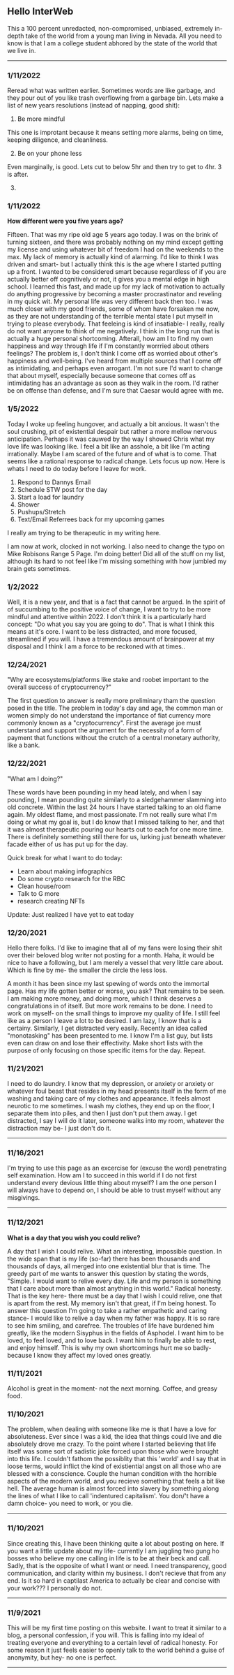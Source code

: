 ## Hello InterWeb

This a 100 percent unredacted, non-compromised, unbiased, extremely in-depth take of the world from a young man living in Nevada. All you need to know is that I am a college student abhored by the state of the world that we live in. 

---
### 1/11/2022

Reread what was written earlier. Sometimes words are like garbage, and they pour out of you like trash overflowing from a garbage bin.
Lets make a list of new years resolutions (instead of napping, good shit):

1. Be more mindful

This one is improtant because it means setting more alarms, being on time, keeping diligence, and cleanliness. 

2. Be on your phone less

Even marginally, is good. Lets cut to below 5hr and then try to get to 4hr. 3 is after. 

3. 
### 1/11/2022
**How different were you five years ago?** 

Fifteen. That was my ripe old age 5 years ago today. I was on the brink of turning sixteen, and there was probably nothing on my mind except getting my license and using whatever bit of freedom I had on the weekends to the max. My lack of memory is actually kind of alarming. I'd like to think I was driven and smart- but I actually think this is the age where I started putting up a front. I wanted to be considered smart because regardless of if you are actually better off cognitively or not, it gives you a mental edge in high school. I learned this fast, and made up for my lack of motivation to actually do anything progressive by becoming a master procrastinator and reveling in my quick wit. My personal life was very different back then too. I was much closer with my good friends, some of whom have forsaken me now, as they are not understanding of the terrible mental state I put myself in trying to please everybody. That feeleing is kind of insatiable- I really, really do not want anyone to think of me negatively. I think in the long run that is actually a huge personal shortcoming. Afterall, how am I to find my own happiness and way through life if I'm constantly worrried about others feelings? The problem is, I don't think I come off as worried about other's happiness and well-being. I've heard from multiple sources that I come off as intimidating, and perhaps even arrogant. I'm not sure I'd want to change that about myself, especially because someone that comes off as intimidating has an advantage as soon as they walk in the room. I'd rather be on offense than defense, and I'm sure that Caesar would agree with me. 

### 1/5/2022
Today I woke up feeling hungover, and actually a bit anxious. It wasn't the soul crushing, pit of existential despair but rather a more mellow nervous anticipation. Perhaps it was cauwed by the way I showed Chris what my love life was looking like. I feel a bit like an asshole, a bit like I'm acting irrationally. Maybe I am scared of the future and of what is to come. That seems like a rational response to radical change. Lets focus up now. Here is whats I need to do today before I leave for work. 

1. Respond to Dannys Email 
2. Schedule STW post for the day 
3. Start a load for laundry 
4. Shower 
5. Pushups/Stretch
6. Text/Email Referrees back for my upcoming games 

I really am trying to be therapeutic in my writing here. 

I am now at work, clocked in not working. I also need to change the typo on Mike Robisons Range 5 Page. I'm doing better! Did all of the stuff on my list, although its hard to not feel like I'm missing something with how jumbled my brain gets sometimes. 

### 1/2/2022
Well, it is a new year, and that is a fact that cannot be argued. In the spirit of of succumbing to the positive voice of change, I want to try to be more mindful and attentive within 2022. I don't think it is a particularly hard concept: "Do what you say you are going to do". That is what I think this means at it's core. I want to be less distracted, and more focused, streamlined if you will. I have a tremendous amount of brainpower at my disposal and I think I am a force to be reckoned with at times.. 
### 12/24/2021 
"Why are ecosystems/platforms like stake and roobet important to the overall success of cryptocurrency?"

The first question to answer is really more preliminary tham the question posed in the title. The problem in today's day and age, the common man or women simply do not understand the importance of fiat currency more commonly known as a "cryptocurrency". First the average joe must understand and support the argument for the necessity of a form of payment that functions without the crutch of a central monetary authority, like a bank.

### 12/22/2021
"What am I doing?"

These words have been pounding in my head lately, and when I say pounding, I mean pounding quite similarly to a sledgehammer slamming into old concrete. Within the last 24 hours I have started talking to an old flame again. My oldest flame, and most passionate. I'm not really sure what I'm doing or what my goal is, but I do know that I missed talking to her, and that it was almost therapeutic pouring our hearts out to each for one more time. There is definitely something still there for us, lurking just beneath whatever facade either of us has put up for the day. 

Quick break for what I want to do today: 
- Learn about making infographics 
- Do some crypto research for the RBC 
- Clean house/room
- Talk to G more 
- research creating NFTs

Update: Just realized I have yet to eat today 

### 12/20/2021

Hello there folks. I'd like to imagine that all of my fans were losing their shit over their beloved blog writer not posting for a month. Haha, it would be nice to have a following, but I am merely a vessel that very little care about. Which is fine by me- the smaller the circle the less loss. 

A month it has been since my last spewing of words onto the immortal page. Has my life gotten better or worse, you ask? That remains to be seen. I am making more money, and doing more, which I think deserves a congratulations in of itself. But more work remains to be done. I need to work on myself- on the small things to improve my quality of life. I still feel like as a person I leave a lot to be desired. I am lazy, I know that is a certainy. Similarly, I get distracted very easily. Recently an idea called "monotasking" has been presented to me. I know I'm a list guy, but lists even can draw on and lose their effectivity. Make short lists with the purpose of only focusing on those specific items for the day. Repeat.  

### 11/21/2021

I need to do laundry. I know that my depression, or anxiety or anxiety or whatever foul beast that resides in my head presents itself in the form of me washing and taking care of my clothes and appearance. It feels almost neurotic to me sometimes. I wash my clothes, they end up on the floor, I separate them into piles, and then I just don't put them away. I get distracted, I say I will do it later, someone walks into my room, whatever the distraction may be- I just don't do it. 

---

### 11/16/2021

I'm trying to use this page as an excercise for (excuse the word) penetrating self examination. How am I to succeed in this world if I do not first understand every devious little thing about myself? I am the one person I will always have to depend on, I should be able to trust myself without any misgivings. 

---

### 11/12/2021

**What is a day that you wish you could relive?**

A day that I wish I could relive. What an interesting, impossible question. In the wide span that is my life (so-far) there has been thousands and thousands of days, all merged into one existential blur that is time. The greedy part of me wants to answer this question by stating the words, "Simple. I would want to relive every day. Life and my person is something that I care about more than almost anything in this world." Radical honesty. That is the key here- there must be a day that I wish I could relive, one that is apart from the rest. My memory isn't that great, if I'm being honest. To answer this question I'm going to take a rather empathetic and caring stance- I would like to relive a day when my father was happy. It is so rare to see him smiling, and carefree. The troubles of life have burdened him greatly, like the modern Sisyphus in the fields of Asphodel. I want him to be loved, to feel loved, and to love back. I want him to finally be able to rest, and enjoy himself. This is why my own shortcomings hurt me so badly- because I know they affect my loved ones greatly. 

### 11/11/2021

Alcohol is great in the moment- not the next morning. Coffee, and greasy food. 

### 11/10/2021

The problem, when dealing with someone like me is that I have a love for absoluteness. Ever since I was a kid, the idea that things could live and die absolutely drove me crazy. To the point where I started believing that life itself was some sort of sadistic joke forced upon those who were brought into this life. I couldn't fathom the possiblity that this 'world' and I say that in loose terms, would inflict the kind of existiential angst on all those who are blessed with a conscience. Couple the human condition with the horrible aspects of the modern world, and you recieve something that feels a bit like hell. The average human is almost forced into slavery by something along the lines of what I like to call 'indentured capitalism'. You don/'t have a damn choice- you need to work, or you die. 

---

### 11/10/2021

Since creating this, I have been thinking quite a lot about posting on here. If you want a little update about my life- currently I am juggling two gung ho bosses who believe my one calling in life is to be at their beck and call. Sadly, that is the opposite of what I want or need. I need transparency, good communication, and clarity within my business. I don't recieve that from any end. Is it so hard in captilast America to actually be clear and concise with your work??? I personally do not. 

---

### 11/9/2021

This will be my first time posting on this website. I want to treat it similar to a blog, a personal confession, if you will. This is falling into my ideal of treating everyone and everything to a certain level of radical honesty. For some reason it just feels easier to openly talk to the world behind a guise of anonymity, but hey- no one is perfect. 

---
